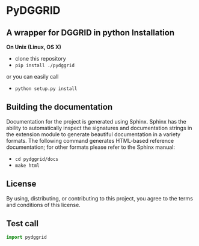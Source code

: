 PyDGGRID
==============

A wrapper for DGGRID in python
Installation
------------

**On Unix (Linux, OS X)**

 - clone this repository
 - `pip install ./pydggrid`
 
 or you can easily call
 
 - `python setup.py install`


Building the documentation
--------------------------

Documentation for the project is generated using Sphinx. Sphinx has the
ability to automatically inspect the signatures and documentation strings in
the extension module to generate beautiful documentation in a variety formats.
The following command generates HTML-based reference documentation; for other
formats please refer to the Sphinx manual:

 - `cd pydggrid/docs`
 - `make html`

License
-------

By using, distributing, or contributing to this project, you agree to the
terms and conditions of this license.

Test call
---------

```python
import pydggrid
```
